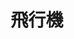 ---
title: 飛行機
description: 飞机
kana: ひこうき
pronunciation: hikouki
tone: 平板型
type: 名词
pubDate: 2024-07-03 00:00:02
---